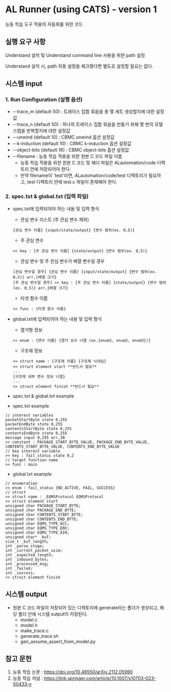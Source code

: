 # AL Runner (using CATS) - version 1
능동 학습 도구 적용의 자동화를 위한 코드

## 실행 요구 사항
Understand 설치 및 Understand command line 사용을 위한 path 설정

Understand 설치 시, path 자동 설정을 체크했다면 별도로 설정할 필요는 없다.

## 시스템 input
### 1. Run Configuration (실행 옵션)
* --trace_m (default 50) : 트레이스 집합 묶음을 총 몇 세트 생성할지에 대한 설정값
* --trace_n (default 50) : 하나의 트레이스 집합 묶음을 만들기 위해 몇 번의 모델 스텝을 반복할지에 대한 설정값
* --unwind (default 10) : CBMC unwind 옵션 설정값
* --k-induction (default 10) : CBMC k-induction 옵션 설정값
* --object-bits (default 16) : CBMC object-bits 옵션 설정값
* --filename : 능동 학습 적용을 위한 원본 C 코드 파일 이름
  * 능동 학습 적용을 위한 원본 C 코드 및 헤더 파일은 ALautomation/code 디렉토리 안에 저장되어야 한다.
  * 만약 filename이 'test'라면, ALautomation/code/test 디렉토리가 필요하고, test 디렉토리 안에 test.c 파일이 존재해야 한다.

### 2. spec.txt & global.txt (입력 파일)
* spec.txt에 입력되어야 하는 내용 및 입력 형식
  * 관심 변수 리스트 (주 관심 변수 제외)
  ```plaintext
  {관심 변수 이름} {input/state/output} {변수 범위(ex. 0,5)}
  ``` 
  * 주 관심 변수
  ```plaintext
  >> key : {주 관심 변수 이름} {state/output} {변수 범위(ex. 0,5)}
  ```
  * 관심 변수 및 주 관심 변수가 배열 변수일 경우
  ```plaintext
  [관심 변수일 경우] {관심 변수 이름} {input/state/output} {변수 범위(ex. 0,5)} arr,{배열 크기}
  [주 관심 변수일 경우] >> key : {주 관심 변수 이름} {state/output} {변수 범위(ex. 0,5)} arr,{배열 크기}
  ``` 
  * 타겟 함수 이름
  ```plaintext
  >> func : {타겟 함수 이름}
  ```
* global.txt에 입력되어야 하는 내용 및 입력 형식
  * 열거형 정보
  ```plaintext
  >> enum : {변수 이름} {열거 상수 나열 (ex.{enum1, enum2, enum3})}
  ```
  * 구조체 정보
  ```plaintext
  >> struct name : {구조체 이름} {구조체 닉네임}
  >> struct element start **반드시 필요**
  ...
  {구조체 내부 변수 정보 나열}
  ...
  >> struct element finish **반드시 필요**
  ```
  
* spec.txt & global.txt example
 * spec.txt example
```plaintext
// interest variables
packetStartByte state 0,255
packetEndByte state 0,255
contentsStartByte state 0,255
contentsEndByte state 0,255
message input 0,255 arr,30
>> constant : PACKAGE_START_BYTE_VALUE, PACKAGE_END_BYTE_VALUE, CONTENTS_START_BYTE_VALUE, CONTENTS_END_BYTE_VALUE
// key interest variable
>> key : fail_status state 0,2
// target function name
>> func : main
```
 * global.txt example
```plaintext
// enumeration
>> enum : fail_status {NO_ACTIVE, FAIL, SUCCESS}
// struct
>> struct name : _EQMSProtocol EQMSProtocol
>> struct element start
unsigned char PACKAGE_START_BYTE;
unsigned char PACKAGE_END_BYTE;
unsigned char CONTENTS_START_BYTE;
unsigned char CONTENTS_END_BYTE;
unsigned char EQMS_TYPE_ACC;
unsigned char EQMS_TYPE_ENV;
unsigned char EQMS_TYPE_AIR;
unsigned char* _buf;
size_t _buf_length;
int _parse_stage;
int _current_packet_usim;
int _expected_length;
int _inbound_bytes;
int _processed_msg;
int _failed;
int _success;
>> struct element finish
```

## 시스템 output
* 원본 C 코드 파일이 저장되어 있는 디렉토리에 generate라는 폴더가 생성되고, 해당 폴더 안에 시스템 output이 저장된다.
  * model.c
  * model.h
  * make_trace.c
  * generate_trace.sh
  * gen_assume_assert_from_model.py

## 참고 문헌
1. 능동 학습 논문 : https://doi.org/10.48550/arXiv.2112.05990
2. 능동 학습 저널 : https://link.springer.com/article/10.1007/s10703-023-00433-y
